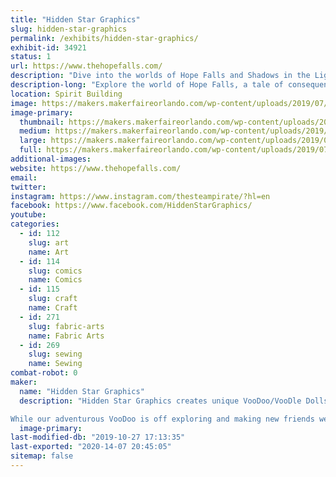 ```yaml
---
title: "Hidden Star Graphics"
slug: hidden-star-graphics
permalink: /exhibits/hidden-star-graphics/
exhibit-id: 34921
status: 1
url: https://www.thehopefalls.com/
description: "Dive into the worlds of Hope Falls and Shadows in the Light.  Fire Art, Original canvas, fanart and more. "
description-long: "Explore the world of Hope Falls, a tale of consequences and redemption. Or discover the mysteries surrounding a grounded fae and disapearing magic.   Or geek out on original canvas, geek art and our personal favorite Fire art."
location: Spirit Building
image: https://makers.makerfaireorlando.com/wp-content/uploads/2019/07/Exhibit.jpg
image-primary:
  thumbnail: https://makers.makerfaireorlando.com/wp-content/uploads/2019/07/Exhibit-150x150.jpg
  medium: https://makers.makerfaireorlando.com/wp-content/uploads/2019/07/Exhibit-300x243.jpg
  large: https://makers.makerfaireorlando.com/wp-content/uploads/2019/07/Exhibit.jpg
  full: https://makers.makerfaireorlando.com/wp-content/uploads/2019/07/Exhibit.jpg
additional-images:
website: https://www.thehopefalls.com/
email: 
twitter: 
instagram: https://www.instagram.com/thesteampirate/?hl=en
facebook: https://www.facebook.com/HiddenStarGraphics/
youtube: 
categories:
  - id: 112
    slug: art
    name: Art
  - id: 114
    slug: comics
    name: Comics
  - id: 115
    slug: craft
    name: Craft
  - id: 271
    slug: fabric-arts
    name: Fabric Arts
  - id: 269
    slug: sewing
    name: Sewing
combat-robot: 0
maker:
  name: "Hidden Star Graphics"
  description: "Hidden Star Graphics creates unique VooDoo/VooDle Dolls based off of our original character VooDoo, Double V (Violet VooDoo) and Minnie VooDoo. VooDoo's make the best companions as they love all sorts of adventures and cosplaying as their favorite characters. 

While our adventurous VooDoo is off exploring and making new friends we also create the webcomic series HopeFalls and Shadows in the Light. "
  image-primary: 
last-modified-db: "2019-10-27 17:13:35"
last-exported: "2020-14-07 20:45:05"
sitemap: false
---
```

